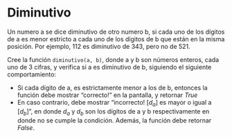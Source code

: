 
# Diminutivo

Un numero a se dice diminutivo de otro numero b, si cada uno de los dígitos de a es menor estricto a cada uno de los dígitos de b que están en la misma posición. Por ejemplo, 112 es diminutivo de 343, pero no de 521.

Cree la función `diminutivo(a, b)`, donde a y b son números enteros, cada uno de 3 cifras, y verifica si a es diminutivo de b, siguiendo el siguiente comportamiento:

- Si cada dígito de a, es estrictamente menor a los de b, entonces la función debe mostrar
“correcto!” en la pantalla, y retornar *True*
- En caso contrario, debe mostrar “incorrecto! [$d_{a}$] es mayor o igual a [$d_{b}$]”, en donde $d_{a}$ y $d_{b}$ son los dígitos de a y b respectivamente en donde no se cumple la condición. Además, la función debe retornar *False*.
